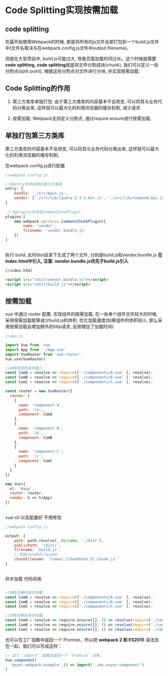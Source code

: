 # Code Splitting实现按需加载

## code splitting 
在最开始使用Webpack的时候, 都是将所有的js文件全部打包到一个build.js文件中(文件名取决与在webpack.config.js文件中output.filename)。

但是在大型项目中, build.js可能过大, 导致页面加载时间过长。这个时候就需要**code splitting, code splitting**就是将文件分割成块(chunk), 我们可以定义一些分割点(split point), 根据这些分割点对文件进行分块, 并实现按需加载.

##  Code Splitting的作用

1. 第三方类库单独打包:
  由于第三方类库的内容基本不会改变, 可以将其与业务代码分离出来, 这样就可以最大化的利用浏览器的缓存机制, 减少请求.
  
2. 按需加载:
  Webpack支持定义分割点, 通过require.ensure进行按需加载.


## 单独打包第三方类库
第三方类库的内容基本不会改变, 可以将其与业务代码分离出来, 这样就可以最大化的利用浏览器的缓存机制,

在webpack.config.js进行配置

```js
//webpack.config.js

//在entry中添加相应第三方类库
entry: {
    bundle: './src/main.js',
    vendor: ['./src/lib/jquery-2.3.1.min.js', './src/lib/respond.min.js']
}
  
 //在plugins中添加CommonChunkPlugin
plugins:[
    new webpack.optimize.CommonsChunkPlugin({ 
        name: 'vendor',  
        filename: 'vendor.bundle.js'  
    })
]
 
```

执行 build, 此时dist目录下生成了两个文件, 分别是build.js和vendor.bundle.js
**在index.html中引入, 注意: vendor.bundle.js优先于build.js引入**
```html
//index.html

<script src="/dist/vendor.bundle.js"></script>
<script src="/dist/build.js"></script>
```


## 按需加载
vue 中通过 router 配置, 实现组件的按需加载, 在一些单个组件文件较大的时候, 采用按需加载能够减少build.js的体积, 优化加载速度(如果组件的体积较小, 那么采用按需加载会增加额外的http请求, 反倒增加了加载时间)

```js
//app.js

import Vue from 'vue'
import App from './App.vue'
import VueRouter from 'vue-router'
Vue.use(VueRouter)

//AMD规范的异步载入
const ComA = resolve => require(['./components/A.vue' ], resolve);
const ComB = resolve => require(['./components/B.vue' ], resolve);
const ComC = resolve => require(['./components/C.vue' ], resolve);

const router = new VueRouter({
  routes: [
    {
      name: 'component-A',
      path: '/a',
      component: ComA
    },
    {
      name: 'component-B',
      path: '/b',
      component: ComB
    },
    {
      name: 'component-C',
      path: '/c',
      component: ComC
    }
  ]
})

new Vue({
  el: '#app',
  router: router,
  render: h => h(App)
})
 
```

vue-cli 以及配置好 不用修改
```js
//webpack.config.js

output: {
    path: path.resolve(__dirname, './dist'),
    publicPath: '/dist/',
    filename: 'build.js',
    //添加chundkFilename
    chunkFilename: '[name].[chunkhash:5].chunk.js'
}
 
```


异步加载 代码风格
```js

//AMD风格的异步加载
const ComA = resolve => require(['./components/A.vue' ], resolve);
const ComB = resolve => require(['./components/B.vue' ], resolve);
const ComC = resolve => require(['./components/C.vue' ], resolve);

//CMD风格的异步加载
const ComA = resolve => require.ensure([], () => resolve(require('./components/A.vue')));
const ComB = resolve => require.ensure([], () => resolve(require('./components/B.vue')));
const ComC = resolve => require.ensure([], () => resolve(require('./components/C.vue')));

```  

也可以在工厂函数中返回一个 Promise，所以把 **webpack 2 和 ES2015** 语法加在一起，我们可以写成这样：
```js
// 这个 `import` 函数会返回一个 `Promise` 对象。
Vue.component(
  'async-webpack-example',() => import('./my-async-component')
)
```
